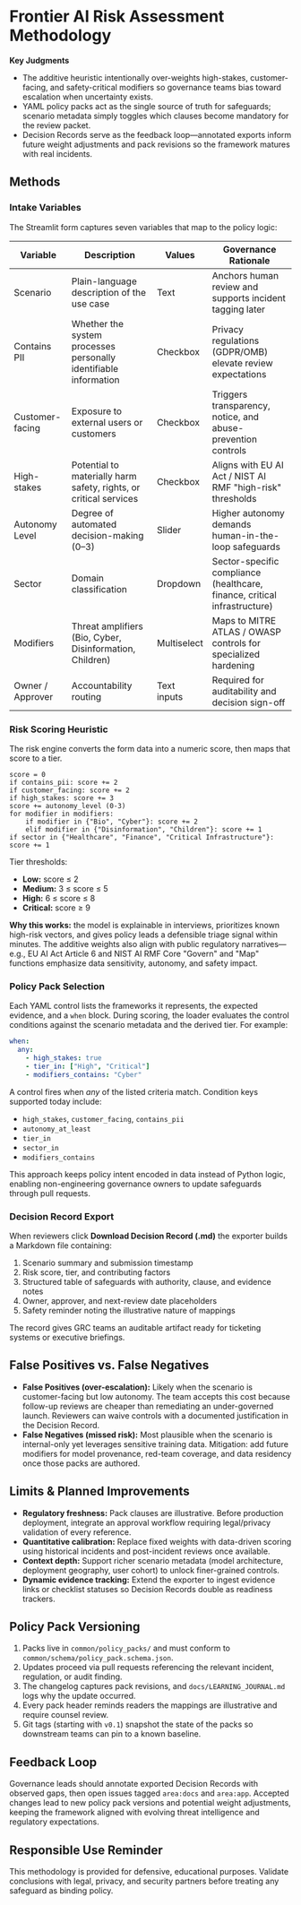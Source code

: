 # Frontier AI Risk Assessment Methodology

**Key Judgments**
- The additive heuristic intentionally over-weights high-stakes, customer-facing, and safety-critical modifiers so governance teams bias toward escalation when uncertainty exists.
- YAML policy packs act as the single source of truth for safeguards; scenario metadata simply toggles which clauses become mandatory for the review packet.
- Decision Records serve as the feedback loop—annotated exports inform future weight adjustments and pack revisions so the framework matures with real incidents.

## Methods

### Intake Variables
The Streamlit form captures seven variables that map to the policy logic:

| Variable | Description | Values | Governance Rationale |
| --- | --- | --- | --- |
| Scenario | Plain-language description of the use case | Text | Anchors human review and supports incident tagging later |
| Contains PII | Whether the system processes personally identifiable information | Checkbox | Privacy regulations (GDPR/OMB) elevate review expectations |
| Customer-facing | Exposure to external users or customers | Checkbox | Triggers transparency, notice, and abuse-prevention controls |
| High-stakes | Potential to materially harm safety, rights, or critical services | Checkbox | Aligns with EU AI Act / NIST AI RMF "high-risk" thresholds |
| Autonomy Level | Degree of automated decision-making (0–3) | Slider | Higher autonomy demands human-in-the-loop safeguards |
| Sector | Domain classification | Dropdown | Sector-specific compliance (healthcare, finance, critical infrastructure) |
| Modifiers | Threat amplifiers (Bio, Cyber, Disinformation, Children) | Multiselect | Maps to MITRE ATLAS / OWASP controls for specialized hardening |
| Owner / Approver | Accountability routing | Text inputs | Required for auditability and decision sign-off |

### Risk Scoring Heuristic

The risk engine converts the form data into a numeric score, then maps that score to a tier.

```
score = 0
if contains_pii: score += 2
if customer_facing: score += 2
if high_stakes: score += 3
score += autonomy_level (0-3)
for modifier in modifiers:
    if modifier in {"Bio", "Cyber"}: score += 2
    elif modifier in {"Disinformation", "Children"}: score += 1
if sector in {"Healthcare", "Finance", "Critical Infrastructure"}: score += 1
```

Tier thresholds:

- **Low:** score ≤ 2
- **Medium:** 3 ≤ score ≤ 5
- **High:** 6 ≤ score ≤ 8
- **Critical:** score ≥ 9

**Why this works:** the model is explainable in interviews, prioritizes known high-risk vectors, and gives policy leads a defensible triage signal within minutes. The additive weights also align with public regulatory narratives—e.g., EU AI Act Article 6 and NIST AI RMF Core "Govern" and "Map" functions emphasize data sensitivity, autonomy, and safety impact.

### Policy Pack Selection

Each YAML control lists the frameworks it represents, the expected evidence, and a `when` block. During scoring, the loader evaluates the control conditions against the scenario metadata and the derived tier. For example:

```yaml
when:
  any:
    - high_stakes: true
    - tier_in: ["High", "Critical"]
    - modifiers_contains: "Cyber"
```

A control fires when *any* of the listed criteria match. Condition keys supported today include:

- `high_stakes`, `customer_facing`, `contains_pii`
- `autonomy_at_least`
- `tier_in`
- `sector_in`
- `modifiers_contains`

This approach keeps policy intent encoded in data instead of Python logic, enabling non-engineering governance owners to update safeguards through pull requests.

### Decision Record Export

When reviewers click **Download Decision Record (.md)** the exporter builds a Markdown file containing:

1. Scenario summary and submission timestamp
2. Risk score, tier, and contributing factors
3. Structured table of safeguards with authority, clause, and evidence notes
4. Owner, approver, and next-review date placeholders
5. Safety reminder noting the illustrative nature of mappings

The record gives GRC teams an auditable artifact ready for ticketing systems or executive briefings.

## False Positives vs. False Negatives

- **False Positives (over-escalation):** Likely when the scenario is customer-facing but low autonomy. The team accepts this cost because follow-up reviews are cheaper than remediating an under-governed launch. Reviewers can waive controls with a documented justification in the Decision Record.
- **False Negatives (missed risk):** Most plausible when the scenario is internal-only yet leverages sensitive training data. Mitigation: add future modifiers for model provenance, red-team coverage, and data residency once those packs are authored.

## Limits & Planned Improvements

- **Regulatory freshness:** Pack clauses are illustrative. Before production deployment, integrate an approval workflow requiring legal/privacy validation of every reference.
- **Quantitative calibration:** Replace fixed weights with data-driven scoring using historical incidents and post-incident reviews once available.
- **Context depth:** Support richer scenario metadata (model architecture, deployment geography, user cohort) to unlock finer-grained controls.
- **Dynamic evidence tracking:** Extend the exporter to ingest evidence links or checklist statuses so Decision Records double as readiness trackers.

## Policy Pack Versioning

1. Packs live in `common/policy_packs/` and must conform to `common/schema/policy_pack.schema.json`.
2. Updates proceed via pull requests referencing the relevant incident, regulation, or audit finding.
3. The changelog captures pack revisions, and `docs/LEARNING_JOURNAL.md` logs why the update occurred.
4. Every pack header reminds readers the mappings are illustrative and require counsel review.
5. Git tags (starting with `v0.1`) snapshot the state of the packs so downstream teams can pin to a known baseline.

## Feedback Loop

Governance leads should annotate exported Decision Records with observed gaps, then open issues tagged `area:docs` and `area:app`. Accepted changes lead to new policy pack versions and potential weight adjustments, keeping the framework aligned with evolving threat intelligence and regulatory expectations.

## Responsible Use Reminder

This methodology is provided for defensive, educational purposes. Validate conclusions with legal, privacy, and security partners before treating any safeguard as binding policy.
